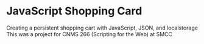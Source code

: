 # JavaScript Shopping Card
Creating a persistent shopping cart with JavaScript, JSON, and localstorage
This was a project for CNMS 266 (Scripting for the Web) at SMCC
